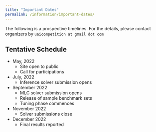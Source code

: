 ```yaml
---
title: "Important Dates"
permalink: /information/important-dates/
---
```

The following is a prospective timelines.
For the details, please contact organizers by `uaicompetition at gmail dot com`

## Tentative Schedule
* May, 2022
  * Site open to public
  * Call for participations
* July, 2022
  * Inference solver submission opens
* September 2022 
  * MLC solver submission opens
  * Release of sample benchmark sets
  * Tuning phase commences
* November 2022
  * Solver submissions close
* December 2022
  * Final results reported




